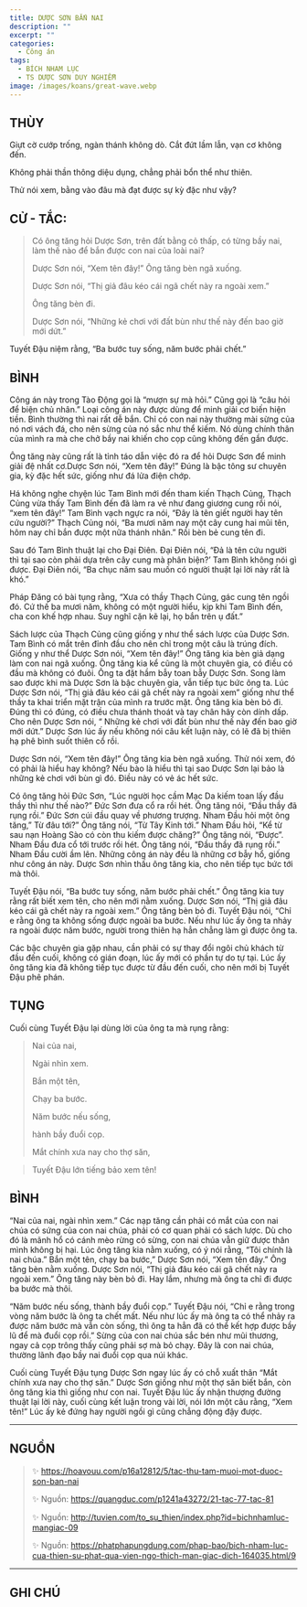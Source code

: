 ```yaml
---
title: DƯỢC SƠN BẮN NAI
description: ""
excerpt: ""
categories:
  - Công án
tags:
  - BÍCH NHAM LỤC
  - TS DƯỢC SƠN DUY NGHIỄM
image: /images/koans/great-wave.webp
---
```


## THÙY

Giựt cờ cướp trống, ngàn thánh không dò. Cắt đứt lầm lẫn, vạn cơ không đến. 

Không phải thần thông diệu dụng, chẳng phải bổn thể như thiên. 

Thử nói xem, bằng vào đâu mà đạt được sự kỳ đặc như vậy?

## CỬ - TẮC:

> Có ông tăng hỏi Dược Sơn, trên đất bằng cỏ thấp, có từng bầy nai, làm thế nào để bắn được con nai của loài nai? 
> 
> Dược Sơn nói, “Xem tên đây!” Ông tăng bèn ngã xuống. 
> 
> Dược Sơn nói, “Thị giả đâu kéo cái ngã chết này ra ngoài xem.” 
> 
> Ông tăng bèn đi. 
> 
> Dược Sơn nói, “Những kẻ chơi với đất bùn như thế này đến bao giờ mới dứt.”

Tuyết Đậu niệm rằng, “Ba bước tuy sống, năm bước phải chết.”

## BÌNH

Công án này trong Tào Động gọi là “mượn sự mà hỏi.” Cũng gọi là “câu hỏi để biện chủ nhân.” Loại công án này được dùng để minh giải cơ biến hiện tiền. Bình thường thì nai rất dễ bắn. Chỉ có con nai này thường mài sừng của nó nơi vách đá, cho nên sừng của nó sắc như thể kiếm. Nó dùng chính thân của mình ra mà che chở bầy nai khiến cho cọp cũng không đến gần được.

Ông tăng này cũng rất là tỉnh táo dẫn việc đó ra để hỏi Dược Sơn để minh giải đệ nhất cơ.Dược Sơn nói, “Xem tên đây!” Đúng là bậc tông sư chuyên gia, kỳ đặc hết sức, giống như đá lửa điện chớp.

Há không nghe chyện lúc Tam Bình mới đến tham kiến Thạch Củng, Thạch Củng vừa thấy Tam Bình đến đã làm ra vẻ như đang giương cung rồi nói, “xem tên đây!” Tam Bình vạch ngực ra nói, “Đây là tên giết người hay tên cứu người?” Thạch Củng nói, “Ba mươi năm nay một cây cung hai mũi tên, hôm nay chỉ bắn được một nữa thánh nhân.” Rồi bèn bẻ cung tên đi.

Sau đó Tam Bình thuật lại cho Đại Điên. Đại Điên nói, “Đả là tên cứu người thì tại sao còn phải dựa trên cây cung mà phân biện?’ Tam Bình không nói gì được. Đại Điên nói, “Ba chục năm sau muốn có người thuật lại lời này rất là khó.”

Pháp Đăng có bài tụng rằng, “Xưa có thầy Thạch Củng, gác cung tên ngồi đó. Cứ thế ba mươi năm, không có một người hiểu, kịp khi Tam Bình đến, cha con khế hợp nhau. Suy nghĩ cặn kẽ lại, họ bắn trên ụ đất.”

Sách lược của Thạch Củng cũng giống y như thể sách lược của Dược Sơn. Tam Bình có mắt trên đỉnh đầu cho nên chỉ trong một câu là trúng đích. Giống y như thể Dược Sơn nói, “Xem tên đây!” Ông tăng kia bèn giả dạng làm con nai ngã xuống. Ông tăng kia kể cũng là một chuyên gia, có điều có đầu mà không có đuôi. Ông ta đặt hầm bẫy toan bẫy Dược Sơn. Song làm sao được khi mà Dược Sơn là bậc chuyên gia, vẫn tiếp tục bức ông ta. Lúc Dược Sơn nói, “Thị giả đâu kéo cái gã chết này ra ngoài xem” giống như thể thầy ta khai triển mặt trận của mình ra trước mặt. Ông tăng kia bèn bỏ đi. Đúng thì có đúng, có điều chưa thánh thoát và tay chân hãy còn dính dấp. Cho nên Dược Sơn nói, “ Những kẻ chơi với đất bùn như thế này đến bao giờ mới dứt.” Dược Sơn lúc ấy nếu không nói câu kết luận này, có lẽ đã bị thiên hạ phê bình suốt thiên cổ rồi.

Dược Sơn nói, “Xem tên đây!” Ông tăng kia bèn ngã xuống. Thử nói xem, đó có phải là hiểu hay không? Nếu bào là hiểu thì tại sao Dược Sơn lại bảo là những kẻ chơi với bùn gì đó. Điều này có vẻ ác hết sức.

Có ông tăng hỏi Đức Sơn, “Lúc người học cầm Mạc Da kiếm toan lấy đầu thầy thì như thế nào?” Đức Sơn đưa cổ ra rồi hét. Ông tăng nói, “Đầu thầy đã rụng rồi.” Đức Sơn cúi đầu quay về phương trượng. Nham Đầu hỏi một ông tăng,” Từ đâu tới?” Ông tăng nói, “Từ Tây Kinh tới.” Nham Đầu hỏi, “Kể từ sau nạn Hoàng Sào có còn thu kiếm được chăng?” Ông tăng nói, “Được”. Nham Đầu đưa cổ tới trước rồi hét. Ông tăng nói, “Đầu thầy đã rụng rồi.” Nham Đầu cười ầm lên. Những công án này đều là những cơ bẫy hổ, giống như công án này. Dược Sơn nhìn thấu ông tăng kia, cho nên tiếp tục bức tới mà thôi.

Tuyết Đậu nói, “Ba bước tuy sống, năm bước phải chết.” Ông tăng kia tuy rằng rất biết xem tên, cho nên mới nằm xuống. Dược Sơn nói, “Thị giả đâu kéo cái gã chết này ra ngoài xem.” Ông tăng bèn bỏ đi. Tuyết Đậu nói, “Chỉ e rằng ông ta không sống được ngoài ba bước. Nếu như lúc ấy ông ta nhảy ra ngoài được năm bước, người trong thiên hạ hẳn chẳng làm gì được ông ta.

Các bậc chuyên gia gặp nhau, cần phải có sự thay đổi ngôi chủ khách từ đầu đến cuối, không có gián đoạn, lúc ấy mới có phần tự do tự tại. Lúc ấy ông tăng kia đã không tiếp tục được từ đầu đến cuối, cho nên mới bị Tuyết Đậu phê phán.

## TỤNG

Cuối cùng Tuyết Đậu lại dùng lời của ông ta mà rụng rằng:

> Nai của nai,
>
> Ngài nhìn xem.
>
> Bắn một tên,
>
> Chạy ba bước.
>
> Năm bước nếu sống,
>
> hành bầy đuổi cọp.
>
> Mắt chính xưa nay cho thợ săn,

> Tuyết Đậu lớn tiếng bảo xem tên!

## BÌNH

“Nai của nai, ngài nhìn xem.” Các nạp tăng cần phải có mắt của con nai chúa có sứng của con nai chúa, phải có cơ quan phải có sách lược. Dù cho đó là mãnh hổ có cánh mèo rừng có sừng, con nai chúa vẫn giữ được thân mình không bị hại. Lúc ông tăng kia nằm xuống, có ý nói rằng, “Tôi chính là nai chúa.” Bắn một tên, chạy ba bước,” Dược Sơn nói, “Xem tên đây.” Ông tăng bèn nằm xuống. Dược Sơn nói, “Thị giả đâu kéo cái gã chết này ra ngoài xem.” Ông tăng này bèn bỏ đi. Hay lắm, nhưng mà ông ta chỉ đi được ba bước mà thôi.

“Năm bước nếu sống, thành bầy đuổi cọp.” Tuyết Đậu nói, “Chỉ e rằng trong vòng năm bước là ông ta chết mất. Nếu như lúc ấy mà ông ta có thể nhảy ra được năm bước mà vẫn còn sống, thì ông ta hẳn đã có thể kết hợp được bầy lũ để mà đuổi cọp rồi.” Sừng của con nai chúa sắc bén như mũi thương, ngay cả cọp trông thấy cũng phải sợ mà bỏ chạy. Đây là con nai chúa, thường lãnh đạo bầy nai đuổi cọp qua núi khác.

Cuối cùng Tuyết Đậu tụng Dược Sơn ngay lúc ấy có chỗ xuất thân “Mắt chính xưa nay cho thợ săn.” Dược Sơn giống như một thợ săn biết bắn, còn ông tăng kia thì giống như con nai. Tuyết Đậu lúc ấy nhận thượng đường thuật lại lời này, cuối cùng kết luận trong vài lời, nói lớn một câu rằng, “Xem tên!” Lúc ấy kẻ đứng hay người ngồi gì cũng chẳng động đậy được.

<hr class="blog-rule" />

## NGUỒN

> ✨ https://hoavouu.com/p16a12812/5/tac-thu-tam-muoi-mot-duoc-son-ban-nai
>
> ✨ Nguồn: https://quangduc.com/p1241a43272/21-tac-77-tac-81
>
> ✨ Nguồn: http://tuvien.com/to_su_thien/index.php?id=bichnhamluc-mangiac-09
>
> ✨ Nguồn: https://phatphapungdung.com/phap-bao/bich-nham-luc-cua-thien-su-phat-qua-vien-ngo-thich-man-giac-dich-164035.html/9

<hr class="blog-rule" />

## GHI CHÚ

[^1]: ⭐️ <a href="http://thuongchieu.net/index.php/phapthoai/suphu/4704-tsduocson" target="_blank">🔗 TS DƯỢC SƠN DUY NGHIỄM</a>
